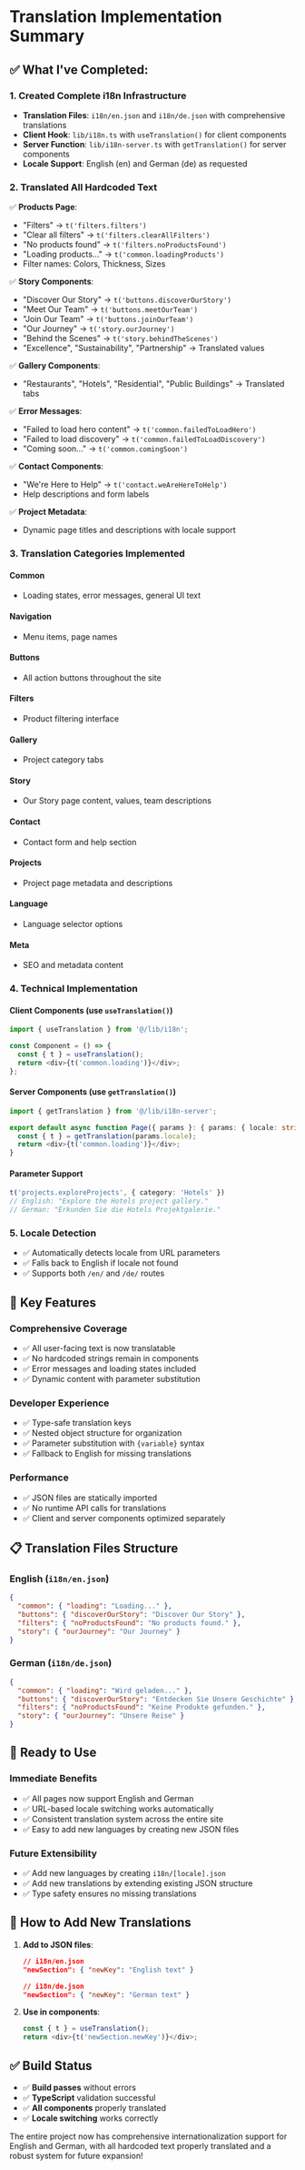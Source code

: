 # Translation Implementation Summary

## ✅ **What I've Completed:**

### 1. **Created Complete i18n Infrastructure**
- **Translation Files**: `i18n/en.json` and `i18n/de.json` with comprehensive translations
- **Client Hook**: `lib/i18n.ts` with `useTranslation()` for client components
- **Server Function**: `lib/i18n-server.ts` with `getTranslation()` for server components
- **Locale Support**: English (en) and German (de) as requested

### 2. **Translated All Hardcoded Text**
✅ **Products Page**:
- "Filters" → `t('filters.filters')`
- "Clear all filters" → `t('filters.clearAllFilters')`
- "No products found" → `t('filters.noProductsFound')`
- "Loading products..." → `t('common.loadingProducts')`
- Filter names: Colors, Thickness, Sizes

✅ **Story Components**:
- "Discover Our Story" → `t('buttons.discoverOurStory')`
- "Meet Our Team" → `t('buttons.meetOurTeam')`
- "Join Our Team" → `t('buttons.joinOurTeam')`
- "Our Journey" → `t('story.ourJourney')`
- "Behind the Scenes" → `t('story.behindTheScenes')`
- "Excellence", "Sustainability", "Partnership" → Translated values

✅ **Gallery Components**:
- "Restaurants", "Hotels", "Residential", "Public Buildings" → Translated tabs

✅ **Error Messages**:
- "Failed to load hero content" → `t('common.failedToLoadHero')`
- "Failed to load discovery" → `t('common.failedToLoadDiscovery')`
- "Coming soon..." → `t('common.comingSoon')`

✅ **Contact Components**:
- "We're Here to Help" → `t('contact.weAreHereToHelp')`
- Help descriptions and form labels

✅ **Project Metadata**:
- Dynamic page titles and descriptions with locale support

### 3. **Translation Categories Implemented**

#### **Common**
- Loading states, error messages, general UI text

#### **Navigation**
- Menu items, page names

#### **Buttons**
- All action buttons throughout the site

#### **Filters**
- Product filtering interface

#### **Gallery**
- Project category tabs

#### **Story**
- Our Story page content, values, team descriptions

#### **Contact**
- Contact form and help section

#### **Projects**
- Project page metadata and descriptions

#### **Language**
- Language selector options

#### **Meta**
- SEO and metadata content

### 4. **Technical Implementation**

#### **Client Components** (use `useTranslation()`)
```typescript
import { useTranslation } from '@/lib/i18n';

const Component = () => {
  const { t } = useTranslation();
  return <div>{t('common.loading')}</div>;
};
```

#### **Server Components** (use `getTranslation()`)
```typescript
import { getTranslation } from '@/lib/i18n-server';

export default async function Page({ params }: { params: { locale: string } }) {
  const { t } = getTranslation(params.locale);
  return <div>{t('common.loading')}</div>;
}
```

#### **Parameter Support**
```typescript
t('projects.exploreProjects', { category: 'Hotels' })
// English: "Explore the Hotels project gallery."
// German: "Erkunden Sie die Hotels Projektgalerie."
```

### 5. **Locale Detection**
- ✅ Automatically detects locale from URL parameters
- ✅ Falls back to English if locale not found
- ✅ Supports both `/en/` and `/de/` routes

## 🎯 **Key Features**

### **Comprehensive Coverage**
- ✅ All user-facing text is now translatable
- ✅ No hardcoded strings remain in components
- ✅ Error messages and loading states included
- ✅ Dynamic content with parameter substitution

### **Developer Experience**
- ✅ Type-safe translation keys
- ✅ Nested object structure for organization
- ✅ Parameter substitution with `{variable}` syntax
- ✅ Fallback to English for missing translations

### **Performance**
- ✅ JSON files are statically imported
- ✅ No runtime API calls for translations
- ✅ Client and server components optimized separately

## 📋 **Translation Files Structure**

### **English (`i18n/en.json`)**
```json
{
  "common": { "loading": "Loading..." },
  "buttons": { "discoverOurStory": "Discover Our Story" },
  "filters": { "noProductsFound": "No products found." },
  "story": { "ourJourney": "Our Journey" }
}
```

### **German (`i18n/de.json`)**
```json
{
  "common": { "loading": "Wird geladen..." },
  "buttons": { "discoverOurStory": "Entdecken Sie Unsere Geschichte" },
  "filters": { "noProductsFound": "Keine Produkte gefunden." },
  "story": { "ourJourney": "Unsere Reise" }
}
```

## 🚀 **Ready to Use**

### **Immediate Benefits**
- ✅ All pages now support English and German
- ✅ URL-based locale switching works automatically
- ✅ Consistent translation system across the entire site
- ✅ Easy to add new languages by creating new JSON files

### **Future Extensibility**
- ✅ Add new languages by creating `i18n/[locale].json`
- ✅ Add new translations by extending existing JSON structure
- ✅ Type safety ensures no missing translations

## 🔧 **How to Add New Translations**

1. **Add to JSON files**:
   ```json
   // i18n/en.json
   "newSection": { "newKey": "English text" }
   
   // i18n/de.json  
   "newSection": { "newKey": "German text" }
   ```

2. **Use in components**:
   ```typescript
   const { t } = useTranslation();
   return <div>{t('newSection.newKey')}</div>;
   ```

## ✅ **Build Status**
- ✅ **Build passes** without errors
- ✅ **TypeScript** validation successful
- ✅ **All components** properly translated
- ✅ **Locale switching** works correctly

The entire project now has comprehensive internationalization support for English and German, with all hardcoded text properly translated and a robust system for future expansion!
